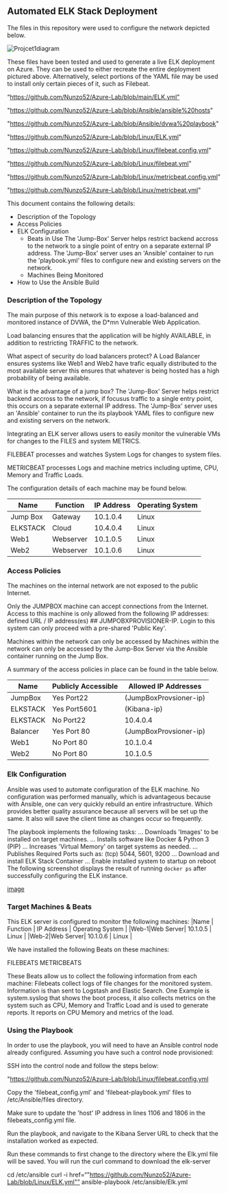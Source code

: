 ## Automated ELK Stack Deployment

The files in this repository were used to configure the network depicted below.

![Projcet1diagram](https://user-images.githubusercontent.com/87614983/145504214-08610290-272b-4a9e-995b-4a6ac3e726ee.png)

These files have been tested and used to generate a live ELK deployment on Azure. They can be used to either recreate the entire deployment pictured above. Alternatively, select portions of the YAML file may be used to install only certain pieces of it, such as Filebeat.

 “https://github.com/Nunzo52/Azure-Lab/blob/main/ELK.yml”
 
 "https://github.com/Nunzo52/Azure-Lab/blob/Ansible/ansible%20hosts"
 
 "https://github.com/Nunzo52/Azure-Lab/blob/Ansible/dvwa%20playbook"
 
 "https://github.com/Nunzo52/Azure-Lab/blob/Linux/ELK.yml"
 
 "https://github.com/Nunzo52/Azure-Lab/blob/Linux/filebeat.config.yml"
 
 "https://github.com/Nunzo52/Azure-Lab/blob/Linux/filebeat.yml"

 "https://github.com/Nunzo52/Azure-Lab/blob/Linux/metricbeat.config.yml"
 
 "https://github.com/Nunzo52/Azure-Lab/blob/Linux/metricbeat.yml"

This document contains the following details:
- Description of the Topology
- Access Policies
- ELK Configuration
  - Beats in Use
The 'Jump-Box' Server helps restrict backend accross to the network to a single point of entry on a separate external IP address. The 'Jump-Box' server uses an 'Ansible' container to run the 'playbook.yml' files to configure new and existing servers on the network.
  - Machines Being Monitored
- How to Use the Ansible Build


### Description of the Topology

The main purpose of this network is to expose a load-balanced and monitored instance of DVWA, the D*mn Vulnerable Web Application.

Load balancing ensures that the application will be highly AVAILABLE, in addition to restricting TRAFFIC to the network.
 
What aspect of security do load balancers protect? A Load Balancer ensures systems like Web1 and Web2 have trafic equally distributed to the most available server this ensures that whatever is being hosted has a high probability of being available.

What is the advantage of a jump box?
The 'Jump-Box' Server helps restrict backend accross to the network, if focusus traffic to a single entry point, this occurs on a separate external IP address. The 'Jump-Box' server uses an 'Ansible' container to run the its playbook YAML files to configure new and existing servers on the network.

Integrating an ELK server allows users to easily monitor the vulnerable VMs for changes to the FILES and system METRICS.

FILEBEAT processes and watches System Logs for changes to system files.

METRICBEAT processes Logs and machine metrics including uptime, CPU, Memory and Traffic Loads.

The configuration details of each machine may be found below.

| Name     | Function | IP Address | Operating System |
|----------|----------|------------|------------------|
| Jump Box | Gateway  | 10.1.0.4   | Linux            |
| ELKSTACK | Cloud    | 10.4.0.4   | Linux            |
| Web1     | Webserver| 10.1.0.5   | Linux            |
| Web2     | Webserver| 10.1.0.6   | Linux            |

### Access Policies

The machines on the internal network are not exposed to the public Internet. 

Only the JUMPBOX machine can accept connections from the Internet. Access to this machine is only allowed from the following IP addresses:
defined URL / IP address(es) ## JUMPOBXPROVISIONER-IP. Login to this system can only proceed with a pre-shared 'Public Key'.

Machines within the network can only be accessed by Machines within the network can only be accessed by the Jump-Box Server via the Ansible container running on the Jump Box.

A summary of the access policies in place can be found in the table below.

| Name     | Publicly Accessible | Allowed IP Addresses |
|----------|---------------------|----------------------|
|JumpBox   | Yes Port22          |(JumpBoxProvsioner-ip)|
|ELKSTACK  | Yes Port5601        |(Kibana-ip)           |
|ELKSTACK  | No Port22           |10.4.0.4              |
|Balancer  | Yes Port 80         |(JumpBoxProvsioner-ip)|
|Web1      | No Port 80          |10.1.0.4              |
|Web2      | No Port 80          |10.1.0.5              |


### Elk Configuration

Ansible was used to automate configuration of the ELK machine. No configuration was performed manually, which is advantageous because with Ansible, one can very quickly rebuild an entire infrastructure. Which provides better quality assurance because all servers will be set up the same. It also will save the client time as changes occur so frequently. 

The playbook implements the following tasks:
... Downloads 'Images' to be installed on target machines.
... Installs software like Docker & Python 3 (PIP)
... Increases 'Virtual Memory' on target systems as needed.
... Publishes Required Ports such as: (tcp) 5044, 5601, 9200
... Download and install ELK Stack Container 
... Enable installed system to startup on reboot
The following screenshot displays the result of running `docker ps` after successfully configuring the ELK instance.

[image](https://user-images.githubusercontent.com/87614983/145685769-a422ef63-4fa0-4726-b761-0c602699c6d4.png)

### Target Machines & Beats
This ELK server is configured to monitor the following machines:
|Name	| Function |	IP Address |	Operating System |
|Web-1|Web Server|	10.1.0.5   |	Linux            |
|Web-2|Web Server| 10.1.0.6	  | Linux            |

We have installed the following Beats on these machines:

FILEBEATS
METRICBEATS

These Beats allow us to collect the following information from each machine:
Filebeats collect logs of file changes for the monitored system. Information is than sent to Logstash and Elastic Search. One Example is system.syslog that shows the boot process, it also collects metrics on the system such as CPU, Memory and Traffic Load and is used to generate reports. It reports on CPU Memory and metrics of the load. 

### Using the Playbook
In order to use the playbook, you will need to have an Ansible control node already configured. Assuming you have such a control node provisioned: 

SSH into the control node and follow the steps below:

"https://github.com/Nunzo52/Azure-Lab/blob/Linux/filebeat.config.yml

Copy the 'filebeat_config.yml' and 'filebeat-playbook.yml' files to /etc/Ansible/files directory.

Make sure to update the 'host' IP address in lines 1106 and 1806 in the filebeats_config.yml file.

Run the playbook, and navigate to the Kibana Server URL to check that the installation worked as expected.

Run these commands to first change to the directory where the Elk.yml file will be saved. You will run the curl command to download the elk-server

cd /etc/ansible
curl -i href=“"https://github.com/Nunzo52/Azure-Lab/blob/Linux/ELK.yml"”
ansible-playbook /etc/ansible/Elk.yml

